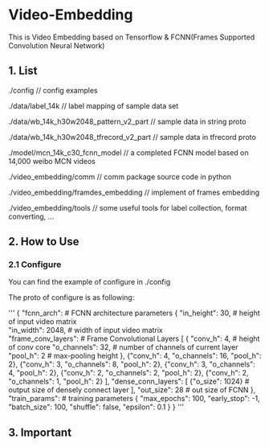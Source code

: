 # Video-Embedding

This is Video Embedding based on Tensorflow & FCNN(Frames Supported Convolution Neural Network) 


## 1. List

./config	                             // config examples

./data/label_14k                         // label mapping of sample data set

./data/wb_14k_h30w2048_pattern_v2_part   // sample data in string proto

./data/wb_14k_h30w2048_tfrecord_v2_part  // sample data in tfrecord proto

./model/mcn_14k_c30_fcnn_model           // a completed FCNN model based on 14,000 weibo MCN videos

./video_embedding/comm                   // comm package  source code in python 

./video_embedding/framdes_embedding		 // implement of frames embedding

./video_embedding/tools                  // some useful tools for label collection, format converting, ...



## 2. How to Use

### 2.1 Configure

You can find the example of configure in ./config

The proto of configure is as following: 

'''
{
	"fcnn_arch":	# FCNN architecture parameters 
	{
		"in_height": 30,	# height of input video matrix  
		"in_width": 2048,	# width of input video matrix  
		"frame_conv_layers":	# Frame Convolutional Layers 
		[
			{ 
			  "conv_h": 4,	# height of conv core 
			  "o_channels": 32, # number of channels of current layer
			  "pool_h": 2		# max-pooling height
			},
			{"conv_h": 4, "o_channels": 16, "pool_h": 2},
			{"conv_h": 3, "o_channels": 8, "pool_h": 2},
			{"conv_h": 3, "o_channels": 4, "pool_h": 2},
			{"conv_h": 2, "o_channels": 2, "pool_h": 2},
			{"conv_h": 2, "o_channels": 1, "pool_h": 2}
		],
		"dense_conn_layers":
		[
			{"o_size": 1024} # output size of densely connect layer
		],
		"out_size": 28		# out size of FCNN
	},
	"train_params":	# training parameters
	{
		"max_epochs": 100, 
		"early_stop": -1,
		"batch_size": 100,
		"shuffle": false,
		"epsilon": 0.1 
	}
}
'''


## 3. Important



